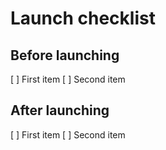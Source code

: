 # Launch checklist

## Before launching

[ ] First item
[ ] Second item

## After launching

[ ] First item
[ ] Second item


